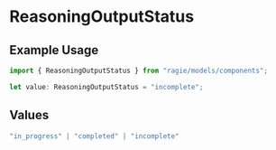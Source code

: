 # ReasoningOutputStatus

## Example Usage

```typescript
import { ReasoningOutputStatus } from "ragie/models/components";

let value: ReasoningOutputStatus = "incomplete";
```

## Values

```typescript
"in_progress" | "completed" | "incomplete"
```